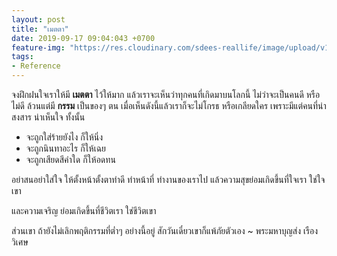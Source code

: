 ```yaml
---
layout: post
title: "เมตตา"
date: 2019-09-17 09:04:043 +0700
feature-img: "https://res.cloudinary.com/sdees-reallife/image/upload/v1555658919/sample_feature_img.png"
tags:
- Reference
---
```

จงฝึกฝนใจเราให้มี **เมตตา** ไว้ให้มาก แล้วเราจะเห็นว่าทุกคนที่เกิดมาบนโลกนี้ ไม่ว่าจะเป็นคนดี หรือไม่ดี ล้วนแต่มี **กรรม** เป็นของๆ ตน เมื่อเห็นดังนี้แล้วเราก็จะไม่โกรธ หรือเกลียดใคร เพราะมีแต่คนที่น่าสงสาร น่าเห็นใจ ทั้งนั้น

- จะถูกใส่ร้ายยังไง ก็ให้นิ่ง
- จะถูกนินทาอะไร ก็ให้เฉย
- จะถูกเสียดสีคำใด ก็ให้อดทน

อย่าสนอย่าใส่ใจ ให้ตั้งหน้าตั้งตาทำดี ทำหน้าที่ ทำงานของเราไป แล้วความสุขย่อมเกิดขึ้นที่ใจเรา ใช่ใจเขา

และความเจริญ ย่อมเกิดขึ้นที่ชีวิตเรา ใช่ชีวิตเขา

ส่วนเขา ถ้ายังไม่เลิกพฤติกรรมที่ต่ำๆ อย่างนี้อยู่ สักวันเดี๋ยวเขาก็แพ้ภัยตัวเอง ~ พระมหาบุญส่ง เรืองวิเศษ
